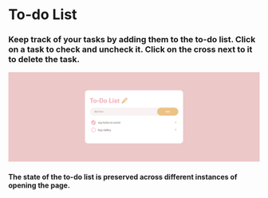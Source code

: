 # To-do List

### Keep track of your tasks by adding them to the to-do list. Click on a task to check and uncheck it. Click on the cross next to it to delete the task.

![Screenshot of page](/images/todo-list-live.png?raw=true)

#### The state of the to-do list is preserved across different instances of opening the page.